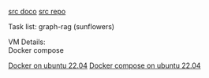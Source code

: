 [src doco](https://realpython.com/build-llm-rag-chatbot-with-langchain/)
[src repo](https://github.com/realpython/materials/tree/master/langchain-rag-app/)

Task list: graph-rag (sunflowers)

VM Details:  
Docker compose


[Docker on ubuntu 22.04](https://www.digitalocean.com/community/tutorials/how-to-install-and-use-docker-on-ubuntu-22-04)
[Docker compose on ubuntu 22.04](https://www.digitalocean.com/community/tutorials/how-to-install-and-use-docker-compose-on-ubuntu-22-04)
